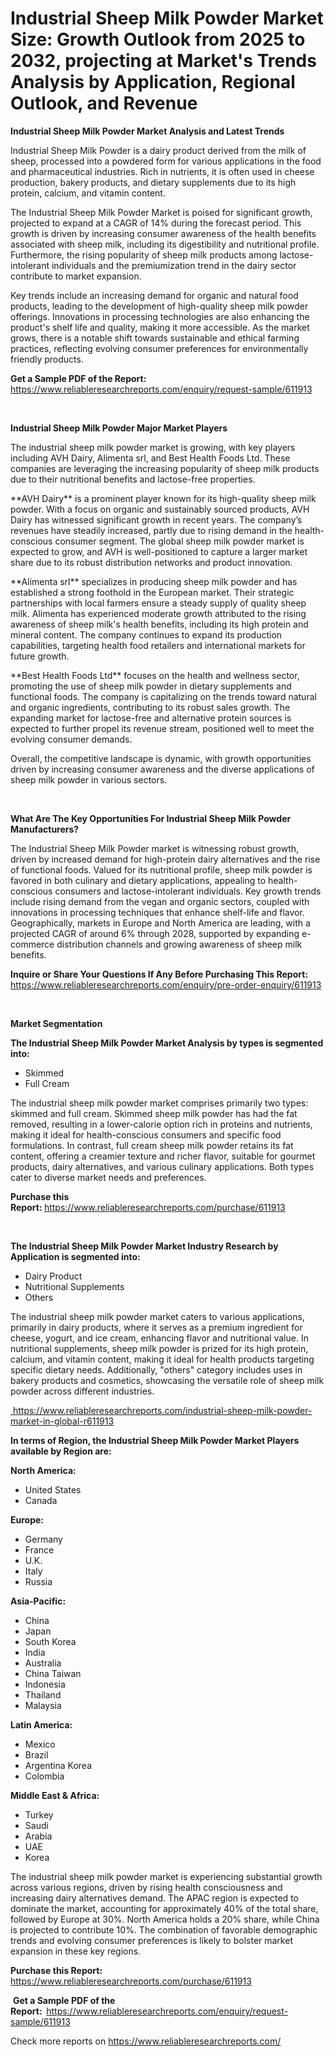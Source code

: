 <p><h1>Industrial Sheep Milk Powder Market Size: Growth Outlook from 2025 to 2032, projecting at Market's Trends Analysis by Application, Regional Outlook, and Revenue</h1></p><p><strong>Industrial Sheep Milk Powder Market Analysis and Latest Trends</strong></p>
<p><p>Industrial Sheep Milk Powder is a dairy product derived from the milk of sheep, processed into a powdered form for various applications in the food and pharmaceutical industries. Rich in nutrients, it is often used in cheese production, bakery products, and dietary supplements due to its high protein, calcium, and vitamin content.</p><p>The Industrial Sheep Milk Powder Market is poised for significant growth, projected to expand at a CAGR of 14% during the forecast period. This growth is driven by increasing consumer awareness of the health benefits associated with sheep milk, including its digestibility and nutritional profile. Furthermore, the rising popularity of sheep milk products among lactose-intolerant individuals and the premiumization trend in the dairy sector contribute to market expansion.</p><p>Key trends include an increasing demand for organic and natural food products, leading to the development of high-quality sheep milk powder offerings. Innovations in processing technologies are also enhancing the product's shelf life and quality, making it more accessible. As the market grows, there is a notable shift towards sustainable and ethical farming practices, reflecting evolving consumer preferences for environmentally friendly products.</p></p>
<p><strong>Get a Sample PDF of the Report:&nbsp;</strong> <a href="https://www.reliableresearchreports.com/enquiry/request-sample/611913?utm_campaign=2714&utm_medium=2&utm_source=Github&utm_content=ia&utm_term=23032025&utm_id=industrial-sheep-milk-powder">https://www.reliableresearchreports.com/enquiry/request-sample/611913</a></p>
<p>&nbsp;</p>
<p><strong>Industrial Sheep Milk Powder Major Market Players</strong></p>
<p><p>The industrial sheep milk powder market is growing, with key players including AVH Dairy, Alimenta srl, and Best Health Foods Ltd. These companies are leveraging the increasing popularity of sheep milk products due to their nutritional benefits and lactose-free properties.</p><p>**AVH Dairy** is a prominent player known for its high-quality sheep milk powder. With a focus on organic and sustainably sourced products, AVH Dairy has witnessed significant growth in recent years. The company’s revenues have steadily increased, partly due to rising demand in the health-conscious consumer segment. The global sheep milk powder market is expected to grow, and AVH is well-positioned to capture a larger market share due to its robust distribution networks and product innovation.</p><p>**Alimenta srl** specializes in producing sheep milk powder and has established a strong foothold in the European market. Their strategic partnerships with local farmers ensure a steady supply of quality sheep milk. Alimenta has experienced moderate growth attributed to the rising awareness of sheep milk's health benefits, including its high protein and mineral content. The company continues to expand its production capabilities, targeting health food retailers and international markets for future growth.</p><p>**Best Health Foods Ltd** focuses on the health and wellness sector, promoting the use of sheep milk powder in dietary supplements and functional foods. The company is capitalizing on the trends toward natural and organic ingredients, contributing to its robust sales growth. The expanding market for lactose-free and alternative protein sources is expected to further propel its revenue stream, positioned well to meet the evolving consumer demands.</p><p>Overall, the competitive landscape is dynamic, with growth opportunities driven by increasing consumer awareness and the diverse applications of sheep milk powder in various sectors.</p></p>
<p>&nbsp;</p>
<p><strong>What Are The Key Opportunities For Industrial Sheep Milk Powder Manufacturers?</strong></p>
<p><p>The Industrial Sheep Milk Powder market is witnessing robust growth, driven by increased demand for high-protein dairy alternatives and the rise of functional foods. Valued for its nutritional profile, sheep milk powder is favored in both culinary and dietary applications, appealing to health-conscious consumers and lactose-intolerant individuals. Key growth trends include rising demand from the vegan and organic sectors, coupled with innovations in processing techniques that enhance shelf-life and flavor. Geographically, markets in Europe and North America are leading, with a projected CAGR of around 6% through 2028, supported by expanding e-commerce distribution channels and growing awareness of sheep milk benefits.</p></p>
<p><strong>Inquire or Share Your Questions If Any Before Purchasing This Report:</strong> <a href="https://www.reliableresearchreports.com/enquiry/pre-order-enquiry/611913?utm_campaign=2714&utm_medium=2&utm_source=Github&utm_content=ia&utm_term=23032025&utm_id=industrial-sheep-milk-powder">https://www.reliableresearchreports.com/enquiry/pre-order-enquiry/611913</a></p>
<p>&nbsp;</p>
<p><strong>Market Segmentation</strong></p>
<p><strong>The Industrial Sheep Milk Powder Market Analysis by types is segmented into:</strong></p>
<p><ul><li>Skimmed</li><li>Full Cream</li></ul></p>
<p><p>The industrial sheep milk powder market comprises primarily two types: skimmed and full cream. Skimmed sheep milk powder has had the fat removed, resulting in a lower-calorie option rich in proteins and nutrients, making it ideal for health-conscious consumers and specific food formulations. In contrast, full cream sheep milk powder retains its fat content, offering a creamier texture and richer flavor, suitable for gourmet products, dairy alternatives, and various culinary applications. Both types cater to diverse market needs and preferences.</p></p>
<p><strong>Purchase this Report:&nbsp;</strong><a href="https://www.reliableresearchreports.com/purchase/611913?utm_campaign=2714&utm_medium=2&utm_source=Github&utm_content=ia&utm_term=23032025&utm_id=industrial-sheep-milk-powder">https://www.reliableresearchreports.com/purchase/611913</a></p>
<p>&nbsp;</p>
<p><strong>The Industrial Sheep Milk Powder Market Industry Research by Application is segmented into:</strong></p>
<p><ul><li>Dairy Product</li><li>Nutritional Supplements</li><li>Others</li></ul></p>
<p><p>The industrial sheep milk powder market caters to various applications, primarily in dairy products, where it serves as a premium ingredient for cheese, yogurt, and ice cream, enhancing flavor and nutritional value. In nutritional supplements, sheep milk powder is prized for its high protein, calcium, and vitamin content, making it ideal for health products targeting specific dietary needs. Additionally, "others" category includes uses in bakery products and cosmetics, showcasing the versatile role of sheep milk powder across different industries.</p></p>
<p><a href="https://www.reliableresearchreports.com/industrial-sheep-milk-powder-market-in-global-r611913?utm_campaign=2714&utm_medium=2&utm_source=Github&utm_content=ia&utm_term=23032025&utm_id=industrial-sheep-milk-powder">&nbsp;https://www.reliableresearchreports.com/industrial-sheep-milk-powder-market-in-global-r611913</a></p>
<p><strong>In terms of Region, the Industrial Sheep Milk Powder Market Players available by Region are:</strong></p>
<p>
    <p> <strong> North America: </strong>
        <ul>
            <li>United States</li>
            <li>Canada</li>
        </ul>
        </p> 
    <p> <strong> Europe: </strong>
        <ul>
            <li>Germany</li>
            <li>France</li>
            <li>U.K.</li>
            <li>Italy</li>
            <li>Russia</li>
        </ul>
        </p> 
    <p> <strong> Asia-Pacific: </strong>
        <ul>
            <li>China</li>
            <li>Japan</li>
            <li>South Korea</li>
            <li>India</li>
            <li>Australia</li>
            <li>China Taiwan</li>
            <li>Indonesia</li>
            <li>Thailand</li>
            <li>Malaysia</li>
        </ul>
        </p> 
    <p> <strong> Latin America: </strong>
        <ul>
            <li>Mexico</li>
            <li>Brazil</li>
            <li>Argentina Korea</li>
            <li>Colombia</li>
        </ul>
        </p> 
    <p> <strong> Middle East & Africa: </strong>
        <ul>
            <li>Turkey</li>
            <li>Saudi</li>
            <li>Arabia</li>
            <li>UAE</li>
            <li>Korea</li>
        </ul>
    </p>
    </p>
<p><p>The industrial sheep milk powder market is experiencing substantial growth across various regions, driven by rising health consciousness and increasing dairy alternatives demand. The APAC region is expected to dominate the market, accounting for approximately 40% of the total share, followed by Europe at 30%. North America holds a 20% share, while China is projected to contribute 10%. The combination of favorable demographic trends and evolving consumer preferences is likely to bolster market expansion in these key regions.</p></p>
<p><strong>Purchase this Report: </strong><a href="https://www.reliableresearchreports.com/purchase/611913?utm_campaign=2714&utm_medium=2&utm_source=Github&utm_content=ia&utm_term=23032025&utm_id=industrial-sheep-milk-powder">https://www.reliableresearchreports.com/purchase/611913</a></p>
<p>&nbsp;<strong>Get a Sample PDF of the Report:&nbsp;&nbsp;</strong><a href="https://www.reliableresearchreports.com/enquiry/request-sample/611913?utm_campaign=2714&utm_medium=2&utm_source=Github&utm_content=ia&utm_term=23032025&utm_id=industrial-sheep-milk-powder">https://www.reliableresearchreports.com/enquiry/request-sample/611913</a></p>
<p><strong></strong></p>
<p>Check more reports on <a href="https://www.reliableresearchreports.com/?utm_campaign=2714&utm_medium=2&utm_source=Github&utm_content=ia&utm_term=23032025&utm_id=industrial-sheep-milk-powder">https://www.reliableresearchreports.com/</a></p>